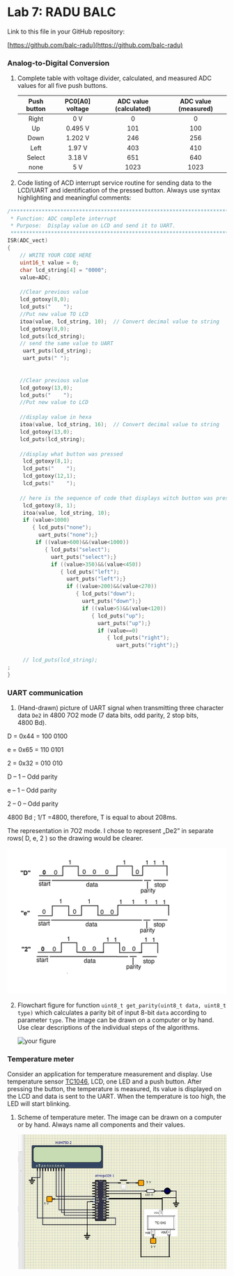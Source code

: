 # Lab 7: RADU BALC
Link to this file in your GitHub repository:

[https://github.com/balc-radu](https://github.com/balc-radu)

### Analog-to-Digital Conversion

1. Complete table with voltage divider, calculated, and measured ADC values for all five push buttons.

   | **Push button** | **PC0[A0] voltage** | **ADC value (calculated)** | **ADC value (measured)** |
   | :-: | :-: | :-: | :-: |
   | Right  | 0&nbsp;V | 0   | 0 |
   | Up     | 0.495&nbsp;V | 101 | 100 |
   | Down   |   1.202 V    |   246  | 256 |
   | Left   |   1.97 V    |   403  | 410 |
   | Select |    3.18 V   |   651  | 640 |
   | none   |    5 V   |  1023   | 1023 |

2. Code listing of ACD interrupt service routine for sending data to the LCD/UART and identification of the pressed button. Always use syntax highlighting and meaningful comments:

```c
/**********************************************************************
 * Function: ADC complete interrupt
 * Purpose:  Display value on LCD and send it to UART.
 **********************************************************************/
ISR(ADC_vect)
{
    // WRITE YOUR CODE HERE
    uint16_t value = 0;
    char lcd_string[4] = "0000";
    value=ADC;
    
    //Clear previous value
    lcd_gotoxy(8,0);
    lcd_puts("    ");
    //Put new value TO LCD
    itoa(value, lcd_string, 10);  // Convert decimal value to string
    lcd_gotoxy(8,0);
    lcd_puts(lcd_string);
    // send the same value to UART
     uart_puts(lcd_string);
     uart_puts(" ");
     
     
    //Clear previous value
    lcd_gotoxy(13,0);
    lcd_puts("    ");
    //Put new value to LCD
    
    //display value in hexa
    itoa(value, lcd_string, 16);  // Convert decimal value to string
    lcd_gotoxy(13,0);
    lcd_puts(lcd_string);
    
    //display what button was pressed
     lcd_gotoxy(8,1);
     lcd_puts("    ");
     lcd_gotoxy(12,1);
     lcd_puts("    ");
    
    // here is the sequence of code that displays witch button was pressed, based on the value of the ADC we have calculated and measured previously
     lcd_gotoxy(8, 1);
     itoa(value, lcd_string, 10);
     if (value>1000) 
        { lcd_puts("none");
          uart_puts("none");}
         if ((value>600)&&(value<1000)) 
            { lcd_puts("select");
              uart_puts("select");}
              if ((value>350)&&(value<450)) 
                 { lcd_puts("left");
                   uart_puts("left");}
                   if ((value>200)&&(value<270)) 
                      { lcd_puts("down");
                        uart_puts("down");}
                        if ((value>5)&&(value<120)) 
                           { lcd_puts("up");
                             uart_puts("up");}
                             if (value==0) 
                                { lcd_puts("right");
                                   uart_puts("right");}
             
     // lcd_puts(lcd_string);
;
}
```

### UART communication

1. (Hand-drawn) picture of UART signal when transmitting three character data `De2` in 4800 7O2 mode (7 data bits, odd parity, 2 stop bits, 4800&nbsp;Bd).

D = 0x44 = 100 0100

e = 0x65 =  110 0101

2 = 0x32 =  010 010

D – 1 – Odd parity

e – 1 – Odd parity

2 – 0 – Odd parity

4800 Bd ; 1/T =4800, therefore, T is equal to about 208ms.

The representation in 7O2 mode. I chose to represent „De2” in separate rows( D, e, 2 ) so the drawing would be clearer.

   ![your figure](BalcRadu_Lab7_Signal.png)

2. Flowchart figure for function `uint8_t get_parity(uint8_t data, uint8_t type)` which calculates a parity bit of input 8-bit `data` according to parameter `type`. The image can be drawn on a computer or by hand. Use clear descriptions of the individual steps of the algorithms.

   ![your figure]()

### Temperature meter

Consider an application for temperature measurement and display. Use temperature sensor [TC1046](http://ww1.microchip.com/downloads/en/DeviceDoc/21496C.pdf), LCD, one LED and a push button. After pressing the button, the temperature is measured, its value is displayed on the LCD and data is sent to the UART. When the temperature is too high, the LED will start blinking.

1. Scheme of temperature meter. The image can be drawn on a computer or by hand. Always name all components and their values.

   ![your figure](BalcRadu_Lab7_SchematicDrawn.jpg)
